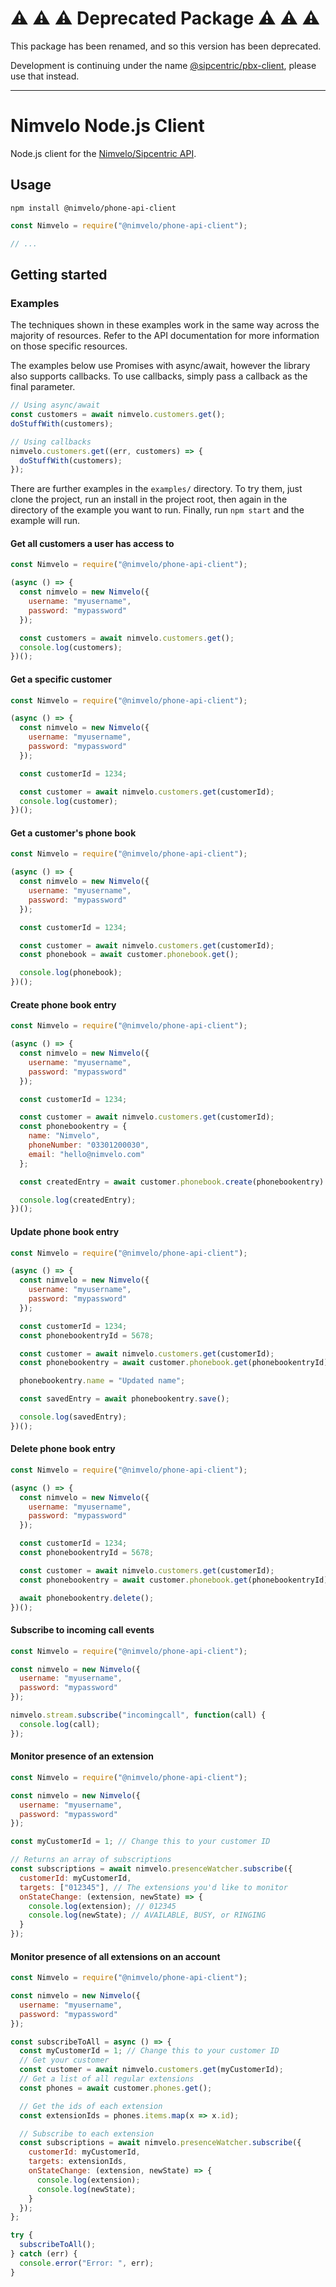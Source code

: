 # ⚠️ ⚠️ ⚠️ Deprecated Package ⚠️ ⚠️ ⚠️

This package has been renamed, and so this version has been deprecated.

Development is continuing under the name [@sipcentric/pbx-client](https://www.npmjs.com/package/@sipcentric/pbx-client), please use that instead.

---

# Nimvelo Node.js Client

Node.js client for the [Nimvelo/Sipcentric API](https://developer.nimvelo.com/).

## Usage

```
npm install @nimvelo/phone-api-client
```

```js
const Nimvelo = require("@nimvelo/phone-api-client");

// ...
```

## Getting started

### Examples

The techniques shown in these examples work in the same way across the majority of resources. Refer to the API documentation for more information on those specific resources.

The examples below use Promises with async/await, however the library also supports callbacks. To use callbacks, simply pass a callback as the final parameter.

```js
// Using async/await
const customers = await nimvelo.customers.get();
doStuffWith(customers);

// Using callbacks
nimvelo.customers.get((err, customers) => {
  doStuffWith(customers);
});
```

There are further examples in the `examples/` directory. To try them, just clone the project, run an install in the project root, then again in the directory of the example you want to run. Finally, run `npm start` and the example will run.

#### Get all customers a user has access to

```js
const Nimvelo = require("@nimvelo/phone-api-client");

(async () => {
  const nimvelo = new Nimvelo({
    username: "myusername",
    password: "mypassword"
  });

  const customers = await nimvelo.customers.get();
  console.log(customers);
})();
```

#### Get a specific customer

```js
const Nimvelo = require("@nimvelo/phone-api-client");

(async () => {
  const nimvelo = new Nimvelo({
    username: "myusername",
    password: "mypassword"
  });

  const customerId = 1234;

  const customer = await nimvelo.customers.get(customerId);
  console.log(customer);
})();
```

#### Get a customer's phone book

```js
const Nimvelo = require("@nimvelo/phone-api-client");

(async () => {
  const nimvelo = new Nimvelo({
    username: "myusername",
    password: "mypassword"
  });

  const customerId = 1234;

  const customer = await nimvelo.customers.get(customerId);
  const phonebook = await customer.phonebook.get();

  console.log(phonebook);
})();
```

#### Create phone book entry

```js
const Nimvelo = require("@nimvelo/phone-api-client");

(async () => {
  const nimvelo = new Nimvelo({
    username: "myusername",
    password: "mypassword"
  });

  const customerId = 1234;

  const customer = await nimvelo.customers.get(customerId);
  const phonebookentry = {
    name: "Nimvelo",
    phoneNumber: "03301200030",
    email: "hello@nimvelo.com"
  };

  const createdEntry = await customer.phonebook.create(phonebookentry).save();

  console.log(createdEntry);
})();
```

#### Update phone book entry

```js
const Nimvelo = require("@nimvelo/phone-api-client");

(async () => {
  const nimvelo = new Nimvelo({
    username: "myusername",
    password: "mypassword"
  });

  const customerId = 1234;
  const phonebookentryId = 5678;

  const customer = await nimvelo.customers.get(customerId);
  const phonebookentry = await customer.phonebook.get(phonebookentryId);

  phonebookentry.name = "Updated name";

  const savedEntry = await phonebookentry.save();

  console.log(savedEntry);
})();
```

#### Delete phone book entry

```js
const Nimvelo = require("@nimvelo/phone-api-client");

(async () => {
  const nimvelo = new Nimvelo({
    username: "myusername",
    password: "mypassword"
  });

  const customerId = 1234;
  const phonebookentryId = 5678;

  const customer = await nimvelo.customers.get(customerId);
  const phonebookentry = await customer.phonebook.get(phonebookentryId);

  await phonebookentry.delete();
})();
```

#### Subscribe to incoming call events

```js
const Nimvelo = require("@nimvelo/phone-api-client");

const nimvelo = new Nimvelo({
  username: "myusername",
  password: "mypassword"
});

nimvelo.stream.subscribe("incomingcall", function(call) {
  console.log(call);
});
```

#### Monitor presence of an extension

```js
const Nimvelo = require("@nimvelo/phone-api-client");

const nimvelo = new Nimvelo({
  username: "myusername",
  password: "mypassword"
});

const myCustomerId = 1; // Change this to your customer ID

// Returns an array of subscriptions
const subscriptions = await nimvelo.presenceWatcher.subscribe({
  customerId: myCustomerId,
  targets: ["012345"], // The extensions you'd like to monitor
  onStateChange: (extension, newState) => {
    console.log(extension); // 012345
    console.log(newState); // AVAILABLE, BUSY, or RINGING
  }
});
```

#### Monitor presence of all extensions on an account

```js
const Nimvelo = require("@nimvelo/phone-api-client");

const nimvelo = new Nimvelo({
  username: "myusername",
  password: "mypassword"
});

const subscribeToAll = async () => {
  const myCustomerId = 1; // Change this to your customer ID
  // Get your customer
  const customer = await nimvelo.customers.get(myCustomerId);
  // Get a list of all regular extensions
  const phones = await customer.phones.get();

  // Get the ids of each extension
  const extensionIds = phones.items.map(x => x.id);

  // Subscribe to each extension
  const subscriptions = await nimvelo.presenceWatcher.subscribe({
    customerId: myCustomerId,
    targets: extensionIds,
    onStateChange: (extension, newState) => {
      console.log(extension);
      console.log(newState);
    }
  });
};

try {
  subscribeToAll();
} catch (err) {
  console.error("Error: ", err);
}
```
